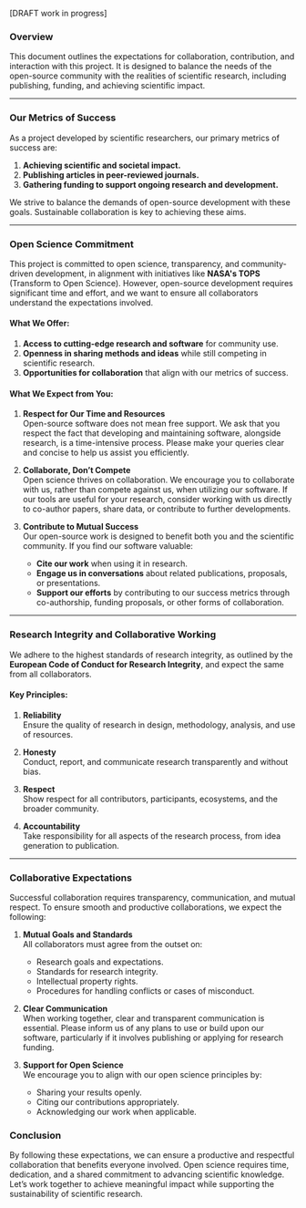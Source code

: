 [DRAFT work in progress]

### Overview
This document outlines the expectations for collaboration, contribution, and interaction with this project. It is designed to balance the needs of the open-source community with the realities of scientific research, including publishing, funding, and achieving scientific impact. 

---

### **Our Metrics of Success**
As a project developed by scientific researchers, our primary metrics of success are:
1. **Achieving scientific and societal impact.**
2. **Publishing articles in peer-reviewed journals.**
3. **Gathering funding to support ongoing research and development.**

We strive to balance the demands of open-source development with these goals. Sustainable collaboration is key to achieving these aims.

---

### **Open Science Commitment**
This project is committed to open science, transparency, and community-driven development, in alignment with initiatives like **NASA's TOPS** (Transform to Open Science). However, open-source development requires significant time and effort, and we want to ensure all collaborators understand the expectations involved.

#### What We Offer:
1. **Access to cutting-edge research and software** for community use.
2. **Openness in sharing methods and ideas** while still competing in scientific research.
3. **Opportunities for collaboration** that align with our metrics of success.

#### What We Expect from You:
1. **Respect for Our Time and Resources**  
   Open-source software does not mean free support. We ask that you respect the fact that developing and maintaining software, alongside research, is a time-intensive process. Please make your queries clear and concise to help us assist you efficiently.

2. **Collaborate, Don’t Compete**  
   Open science thrives on collaboration. We encourage you to collaborate with us, rather than compete against us, when utilizing our software. If our tools are useful for your research, consider working with us directly to co-author papers, share data, or contribute to further developments.

3. **Contribute to Mutual Success**  
   Our open-source work is designed to benefit both you and the scientific community. If you find our software valuable:
   - **Cite our work** when using it in research.
   - **Engage us in conversations** about related publications, proposals, or presentations.
   - **Support our efforts** by contributing to our success metrics through co-authorship, funding proposals, or other forms of collaboration.

---

### **Research Integrity and Collaborative Working**
We adhere to the highest standards of research integrity, as outlined by the **European Code of Conduct for Research Integrity**, and expect the same from all collaborators. 

#### Key Principles:
1. **Reliability**  
   Ensure the quality of research in design, methodology, analysis, and use of resources.
   
2. **Honesty**  
   Conduct, report, and communicate research transparently and without bias.

3. **Respect**  
   Show respect for all contributors, participants, ecosystems, and the broader community.

4. **Accountability**  
   Take responsibility for all aspects of the research process, from idea generation to publication.

---

### **Collaborative Expectations**
Successful collaboration requires transparency, communication, and mutual respect. To ensure smooth and productive collaborations, we expect the following:

1. **Mutual Goals and Standards**  
   All collaborators must agree from the outset on:
   - Research goals and expectations.
   - Standards for research integrity.
   - Intellectual property rights.
   - Procedures for handling conflicts or cases of misconduct.

2. **Clear Communication**  
   When working together, clear and transparent communication is essential. Please inform us of any plans to use or build upon our software, particularly if it involves publishing or applying for research funding.

3. **Support for Open Science**  
   We encourage you to align with our open science principles by:
   - Sharing your results openly.
   - Citing our contributions appropriately.
   - Acknowledging our work when applicable.


### **Conclusion**
By following these expectations, we can ensure a productive and respectful collaboration that benefits everyone involved. Open science requires time, dedication, and a shared commitment to advancing scientific knowledge. Let’s work together to achieve meaningful impact while supporting the sustainability of scientific research.
